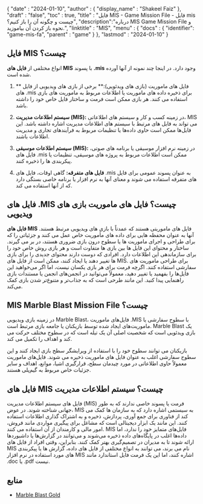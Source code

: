 {
  "date" : "2024-01-10",
  "author" : {
    "display_name" : "Shakeel Faiz"
},
  "draft" : "false",
  "toc" : true,
  "title" : "فایل MIS - Game Mission File - فایل mis چیست و چگونه آن را باز کنیم؟",
  "description":"درباره MIS Game Mission File و نحوه باز کردن آن بیاموزید.",
  "linktitle" : "MIS",
  "menu" : {
    "docs" : {
      "identifier": "game-mis-fa",
      "parent" : "game"
}
},
  "lastmod" : "2024-01-10"
}

## فایل MIS چیست؟

انواع مختلفی از **فایل های MIS** با پسوند **.mis** وجود دارد. در اینجا چند نمونه از آنها آورده شده است.

1.  ** فایل های ماموریت (بازی های ویدئویی):** برخی از بازی های ویدیویی از فایل های .mis برای ذخیره داده های ماموریت یا اطلاعات مربوط به ماموریت های بازی استفاده می کنند. هر بازی ممکن است فرمت و ساختار فایل خاص خود را داشته باشد.
    
2.  **سیستم اطلاعات مدیریت (MIS):** در زمینه کسب و کار و سیستم های اطلاعاتی، MIS می تواند به فایل های مرتبط با سیستم های اطلاعات مدیریت اشاره داشته باشد. این فایل‌ها ممکن است حاوی داده‌ها یا تنظیمات مربوط به فرآیندهای تجاری و مدیریت اطلاعات باشند.
    
3.  **سیستم اطلاعات موسیقی (MIS):** در زمینه نرم افزار موسیقی یا برنامه های صوتی، فایل های .mis ممکن است اطلاعات مربوط به پروژه های موسیقی، تنظیمات یا پیکربندی ها را ذخیره کنند.
    
4.  **فایل های متفرقه:** گاهی اوقات، فایل های .mis به عنوان پسوند عمومی برای فایل های متفرقه استفاده می شوند و معنای آنها به نرم افزار یا برنامه خاصی بستگی دارد که از آنها استفاده می کند.

## فایل های .MIS چیست؟ فایل های ماموریت بازی های ویدیویی

**فایل های MIS** فایل های ماموریتی هستند که عمدتاً با بازی های ویدیویی مرتبط هستند. آنها به عنوان محفظه هایی برای داده های مأموریت خاص عمل می کنند و جزئیاتی را که برای طراحی و اجرای ماموریت ها یا سطوح درون بازی ضروری هستند، در بر می گیرند. ساختار و محتوای این فایل ها بین بازی ها متفاوت است و هر بازی روش خاص خود را برای سازماندهی این اطلاعات دارد. افرادی که دوست دارند محتوای جدیدی را برای بازی ها تغییر دهند یا ایجاد کنند، ممکن است از فایل های MIS. برای طراحی ماموریت های سفارشی استفاده کنند. اگرچه فرمت برای هر بازی یکسان نیست، اما اگر می‌خواهید این فایل‌ها را بفهمید یا تغییر دهید، معمولاً می‌توانید در انجمن‌های انجمن یا مستندات بازی راهنمایی پیدا کنید. این مانند طرحی است که به جذاب‌تر و متنوع‌تر شدن بازی کمک می‌کند.

## MIS Marble Blast Mission File چیست؟

در زمینه بازی ویدیویی Marble Blast، فایل‌های ماموریت .MIS با سطوح سفارشی یا ماموریت‌های ایجاد شده توسط بازیکنان یا جامعه بازی مرتبط است. Marble Blast یک بازی ویدئویی است که شخصیت اصلی آن یک تیله است که در سطوح مختلف حرکت می کند و اهداف را تکمیل می کند.

بازیکنان می توانند سطوح خود را با استفاده از ویرایشگر سطح بازی ایجاد کنند و این سطوح سفارشی اغلب به عنوان فایل های ماموریت ذخیره می شوند. فایل‌های ماموریت معمولاً حاوی اطلاعاتی در مورد چیدمان سطح، قرارگیری اشیا، موانع، اهداف و سایر جزئیات خاص مربوط به گیم‌پلی هستند.

## فایل های MIS چیست؟ سیستم اطلاعات مدیریت

فایل های سیستم اطلاعات مدیریت (MIS) فرمت یا پسوند خاصی ندارند که به طور جهانی شناخته شوند. در عوض، MIS به سیستمی اشاره دارد که به سازمان ها کمک می کند از فناوری برای جمع آوری، پردازش، ذخیره و به اشتراک گذاری اطلاعات استفاده کنند. این مانند یک ابزار دیجیتالی است که مشاغل برای پیگیری مواردی مانند فروش، امور مالی و کارمندان از آن استفاده می کنند. MIS فایل‌های متمایز خود را ندارد، اما داده‌ها اغلب در پایگاه‌های داده ذخیره می‌شوند و می‌توانند در گزارش‌ها یا داشبوردها ارائه شوند تا به مدیران در تصمیم‌گیری بهتر کمک کنند. بنابراین، وقتی افراد از فایل های MIS نام می برند، می توانند به انواع مختلفی از فایل های داده، گزارش ها یا پیکربندی های مورد استفاده در نرم افزار MIS اشاره کنند، اما این یک فرمت فایل استاندارد مانند .doc یا .pdf نیست.

## منابع
* [Marble Blast Gold](https://en.wikipedia.org/wiki/Marble_Blast_Gold)
